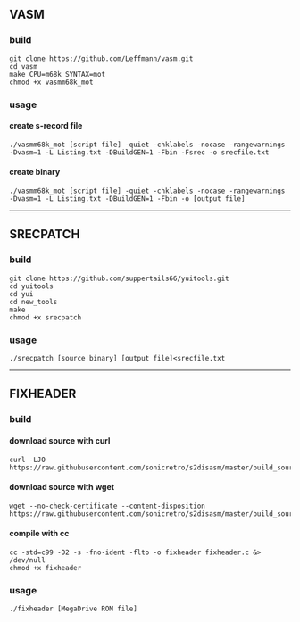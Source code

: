 ## VASM

### build
```
git clone https://github.com/Leffmann/vasm.git
cd vasm
make CPU=m68k SYNTAX=mot
chmod +x vasmm68k_mot
```

### usage

#### create s-record file
```
./vasmm68k_mot [script file] -quiet -chklabels -nocase -rangewarnings -Dvasm=1 -L Listing.txt -DBuildGEN=1 -Fbin -Fsrec -o srecfile.txt
```

#### create binary
```
./vasmm68k_mot [script file] -quiet -chklabels -nocase -rangewarnings -Dvasm=1 -L Listing.txt -DBuildGEN=1 -Fbin -o [output file]
```
--- 

## SRECPATCH

### build
```
git clone https://github.com/suppertails66/yuitools.git
cd yuitools
cd yui
cd new_tools
make
chmod +x srecpatch
```

### usage
```
./srecpatch [source binary] [output file]<srecfile.txt

```
---

## FIXHEADER

### build

#### download source with curl
```
curl -LJO https://raw.githubusercontent.com/sonicretro/s2disasm/master/build_source/fixheader.c
```

#### download source with wget
```
wget --no-check-certificate --content-disposition https://raw.githubusercontent.com/sonicretro/s2disasm/master/build_source/fixheader.c
```

#### compile with cc
```
cc -std=c99 -O2 -s -fno-ident -flto -o fixheader fixheader.c &> /dev/null
chmod +x fixheader
```

### usage
```
./fixheader [MegaDrive ROM file]
```